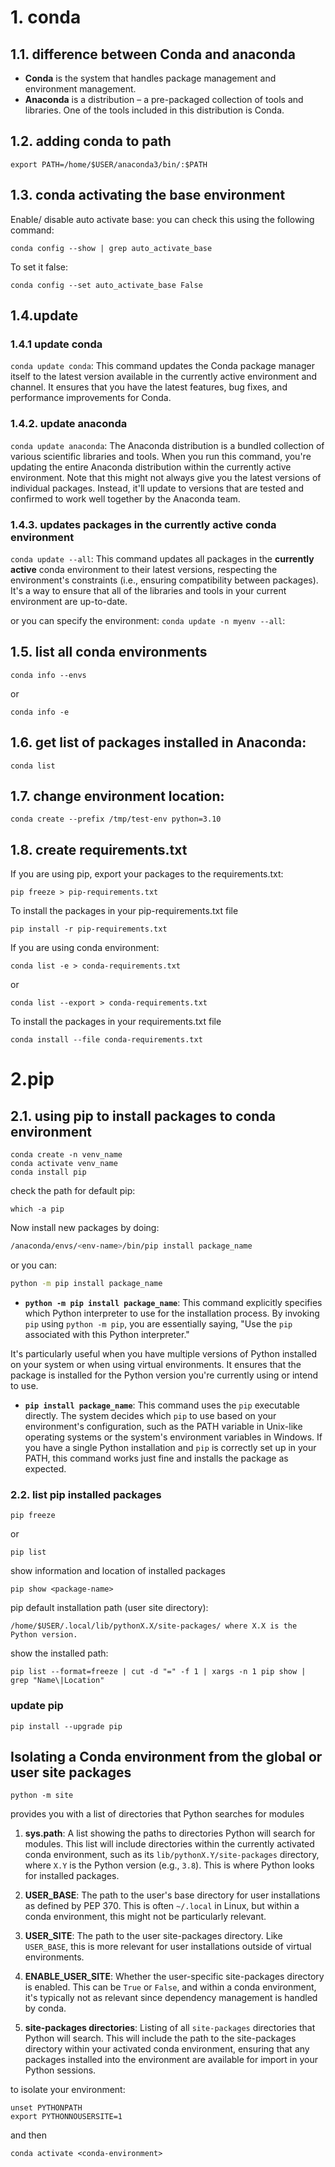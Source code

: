# 1. conda
## 1.1. difference between Conda and anaconda

- **Conda** is the system that handles package management and environment management.
- **Anaconda** is a distribution – a pre-packaged collection of tools and libraries. One of the tools included in this distribution is Conda.

## 1.2. adding conda to path

`export PATH=/home/$USER/anaconda3/bin/:$PATH`


## 1.3. conda activating the base environment
Enable/ disable auto activate base: you can check this using the following command: 

`conda config --show | grep auto_activate_base`

To set it false: 

`conda config --set auto_activate_base False`

## 1.4.update
 
### 1.4.1 update conda


`conda update conda`: This command updates the Conda package manager itself to the latest version available in the currently active environment and channel. It ensures that you have the latest features, bug fixes, and performance improvements for Conda.

### 1.4.2. update anaconda
`conda update anaconda`: The Anaconda distribution is a bundled collection of various scientific libraries and tools. When you run this command, you're updating the entire Anaconda distribution within the currently active environment. Note that this might not always give you the latest versions of individual packages. Instead, it'll update to versions that are tested and confirmed to work well together by the Anaconda team.

### 1.4.3. updates packages in the currently active conda environment
`conda update --all`: This command updates all packages in the **currently active** conda environment to their latest versions, respecting the environment's constraints (i.e., ensuring compatibility between packages). It's a way to ensure that all of the libraries and tools in your current environment are up-to-date.

or you can specify the environment:  `conda update -n myenv --all`:
   


## 1.5. list all conda environments

`conda info --envs` 

or 

`conda info -e`

## 1.6.  get list of packages installed in Anaconda:

`conda list`


## 1.7. change environment location:

`conda create --prefix /tmp/test-env python=3.10`


## 1.8. create requirements.txt 

If you are using pip, export your packages to the requirements.txt:

`pip freeze > pip-requirements.txt`

To install the packages in your pip-requirements.txt file

`pip install -r pip-requirements.txt`

If you are using conda environment:

`conda list -e > conda-requirements.txt`

or 

`conda list --export > conda-requirements.txt`


To install the packages in your requirements.txt file

`conda install --file conda-requirements.txt`
 
# 2.pip

## 2.1. using pip to install packages to conda environment

```
conda create -n venv_name
conda activate venv_name
conda install pip
```

check the path for default pip: 

`which -a pip`

Now install new packages by doing:

```bash
/anaconda/envs/<env-name>/bin/pip install package_name
```
 
or you can:


```bash
python -m pip install package_name
```

- **`python -m pip install package_name`**:
This command explicitly specifies which Python interpreter to use for the installation process. By invoking `pip` using `python -m pip`, you are essentially saying, "Use the `pip` associated with this Python interpreter."

It's particularly useful when you have multiple versions of Python installed on your system or when using virtual environments. It ensures that the package is installed for the Python version you're currently using or intend to use.


- **`pip install package_name`**:
This command uses the `pip` executable directly. The system decides which `pip` to use based on your environment's configuration, such as the PATH variable in Unix-like operating systems or the system's environment variables in Windows.
If you have a single Python installation and `pip` is correctly set up in your PATH, this command works just fine and installs the package as expected.


###  2.2. list pip installed packages

`pip freeze`

or 

`pip list`



show information and location of installed packages

`pip show <package-name>`


pip default installation path (user site directory):

```
/home/$USER/.local/lib/pythonX.X/site-packages/ where X.X is the Python version.
```

show the installed path: 


```
pip list --format=freeze | cut -d "=" -f 1 | xargs -n 1 pip show | grep "Name\|Location"
```


###  update pip

`pip install --upgrade pip`
 

## Isolating a Conda environment from the global or user site packages


```
python -m site
```

provides you with a list of directories that Python searches for modules


1. **sys.path**: A list showing the paths to directories Python will search for modules. This list will include directories within the currently activated conda environment, such as its `lib/pythonX.Y/site-packages` directory, where `X.Y` is the Python version (e.g., `3.8`). This is where Python looks for installed packages.

2. **USER_BASE**: The path to the user's base directory for user installations as defined by PEP 370. This is often `~/.local` in Linux, but within a conda environment, this might not be particularly relevant.

3. **USER_SITE**: The path to the user site-packages directory. Like `USER_BASE`, this is more relevant for user installations outside of virtual environments.

4. **ENABLE_USER_SITE**: Whether the user-specific site-packages directory is enabled. This can be `True` or `False`, and within a conda environment, it's typically not as relevant since dependency management is handled by conda.

5. **site-packages directories**: Listing of all `site-packages` directories that Python will search. This will include the path to the site-packages directory within your activated conda environment, ensuring that any packages installed into the environment are available for import in your Python sessions.


to isolate your environment:

```
unset PYTHONPATH
export PYTHONNOUSERSITE=1
```
and then 

```
conda activate <conda-environment>
```

